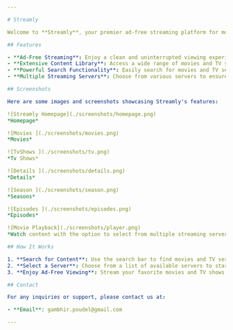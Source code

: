 ```yaml
---

# Streamly

Welcome to **Streamly**, your premier ad-free streaming platform for movies and TV series! Streamly offers a seamless and enjoyable viewing experience, allowing you to watch your favorite content without interruptions.

## Features

- **Ad-Free Streaming**: Enjoy a clean and uninterrupted viewing experience with no advertisements.
- **Extensive Content Library**: Access a wide range of movies and TV series.
- **Powerful Search Functionality**: Easily search for movies and TV series to find exactly what you want to watch.
- **Multiple Streaming Servers**: Choose from various servers to ensure the best streaming quality and reliability.

## Screenshots

Here are some images and screenshots showcasing Streamly's features:

![Streamly Homepage](./screenshots/homepage.png)  
*Homepage*

![Movies ](./screenshots/movies.png)  
*Movies*

![TvShows ](./screenshots/tv.png)
*Tv Shows*

![Details ](./screenshots/details.png)
*Details*

![Season ](./screenshots/season.png)
*Seasons*

![Episodes ](./screenshots/episodes.png)
*Episodes*

![Movie Playback](./screenshots/player.png)  
*Watch content with the option to select from multiple streaming servers.*

## How It Works

1. **Search for Content**: Use the search bar to find movies and TV series by title, genre, or other criteria.
2. **Select a Server**: Choose from a list of available servers to start watching your selected content.
3. **Enjoy Ad-Free Viewing**: Stream your favorite movies and TV shows without any interruptions.

## Contact

For any inquiries or support, please contact us at:

- **Email**: gambhir.poudel@gmail.com

---
```

